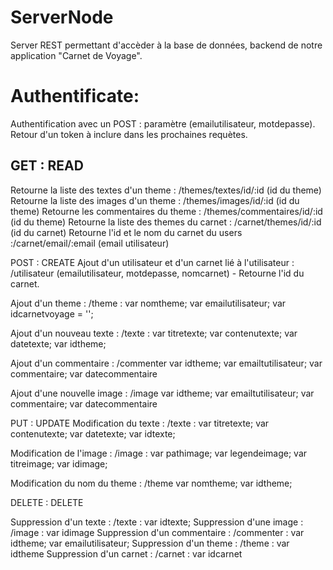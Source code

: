 # ServerNode

Server REST permettant d'accèder à la base de données, backend de notre application "Carnet de Voyage".

Authentificate:
==============

Authentification avec un POST : paramètre (emailutilisateur, motdepasse). Retour d'un token à inclure dans les prochaines requètes.

GET : READ
----------
Retourne la liste des textes d'un theme : /themes/textes/id/:id (id du theme)
Retourne la liste des images d'un theme : /themes/images/id/:id (id du theme)
Retourne les commentaires du theme : /themes/commentaires/id/:id (id du theme)
Retourne la liste des themes du carnet : /carnet/themes/id/:id (id du carnet)
Retourne l'id et le nom du carnet du users :/carnet/email/:email (email utilisateur)


POST : CREATE
Ajout d'un utilisateur et d'un carnet lié à l'utilisateur : /utilisateur (emailutilisateur, motdepasse, nomcarnet) - Retourne l'id du carnet.

Ajout d'un theme : /theme : var nomtheme;
    var emailutilisateur;
    var idcarnetvoyage = '';

Ajout d'un nouveau texte : /texte : var titretexte;
    var contenutexte;
    var datetexte;
    var idtheme;

Ajout d'un commentaire : /commenter
var idtheme;
    var emailtutilisateur;
    var commentaire;
    var datecommentaire
    
Ajout d'une nouvelle image : /image 
var idtheme;
    var emailtutilisateur;
    var commentaire;
    var datecommentaire
    
    
PUT : UPDATE
Modification du texte : /texte : var titretexte;
    var contenutexte;
    var datetexte;
    var idtexte;
    
Modification de l'image : /image : var pathimage;
    var legendeimage;
    var titreimage;
    var idimage;
    
Modification du nom du theme : /theme
var nomtheme;
    var idtheme;


DELETE : DELETE

Suppression d'un texte : /texte : var idtexte;
Suppression d'une image : /image :  var idimage
Suppression d'un commentaire : /commenter :  var idtheme;
    var emailutilisateur;
Suppression d'un theme : /theme : var idtheme
Suppression d'un carnet : /carnet : var idcarnet



